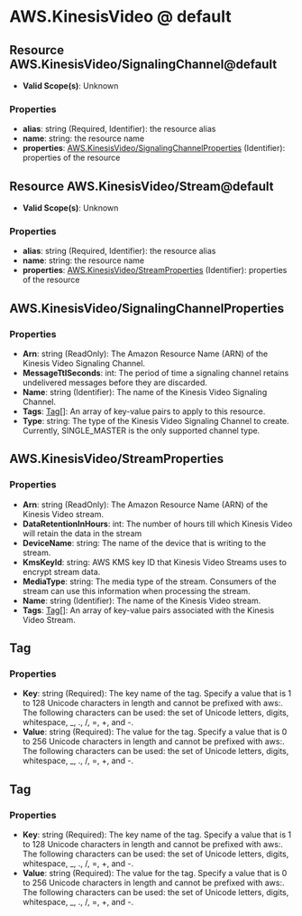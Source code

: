 # AWS.KinesisVideo @ default

## Resource AWS.KinesisVideo/SignalingChannel@default
* **Valid Scope(s)**: Unknown
### Properties
* **alias**: string (Required, Identifier): the resource alias
* **name**: string: the resource name
* **properties**: [AWS.KinesisVideo/SignalingChannelProperties](#awskinesisvideosignalingchannelproperties) (Identifier): properties of the resource

## Resource AWS.KinesisVideo/Stream@default
* **Valid Scope(s)**: Unknown
### Properties
* **alias**: string (Required, Identifier): the resource alias
* **name**: string: the resource name
* **properties**: [AWS.KinesisVideo/StreamProperties](#awskinesisvideostreamproperties) (Identifier): properties of the resource

## AWS.KinesisVideo/SignalingChannelProperties
### Properties
* **Arn**: string (ReadOnly): The Amazon Resource Name (ARN) of the Kinesis Video Signaling Channel.
* **MessageTtlSeconds**: int: The period of time a signaling channel retains undelivered messages before they are discarded.
* **Name**: string (Identifier): The name of the Kinesis Video Signaling Channel.
* **Tags**: [Tag](#tag)[]: An array of key-value pairs to apply to this resource.
* **Type**: string: The type of the Kinesis Video Signaling Channel to create. Currently, SINGLE_MASTER is the only supported channel type.

## AWS.KinesisVideo/StreamProperties
### Properties
* **Arn**: string (ReadOnly): The Amazon Resource Name (ARN) of the Kinesis Video stream.
* **DataRetentionInHours**: int: The number of hours till which Kinesis Video will retain the data in the stream
* **DeviceName**: string: The name of the device that is writing to the stream.
* **KmsKeyId**: string: AWS KMS key ID that Kinesis Video Streams uses to encrypt stream data.
* **MediaType**: string: The media type of the stream. Consumers of the stream can use this information when processing the stream.
* **Name**: string (Identifier): The name of the Kinesis Video stream.
* **Tags**: [Tag](#tag)[]: An array of key-value pairs associated with the Kinesis Video Stream.

## Tag
### Properties
* **Key**: string (Required): The key name of the tag. Specify a value that is 1 to 128 Unicode characters in length and cannot be prefixed with aws:. The following characters can be used: the set of Unicode letters, digits, whitespace, _, ., /, =, +, and -.
* **Value**: string (Required): The value for the tag. Specify a value that is 0 to 256 Unicode characters in length and cannot be prefixed with aws:.  The following characters can be used: the set of Unicode letters, digits, whitespace, _, ., /, =, +, and -.

## Tag
### Properties
* **Key**: string (Required): The key name of the tag. Specify a value that is 1 to 128 Unicode characters in length and cannot be prefixed with aws:. The following characters can be used: the set of Unicode letters, digits, whitespace, _, ., /, =, +, and -.
* **Value**: string (Required): The value for the tag. Specify a value that is 0 to 256 Unicode characters in length and cannot be prefixed with aws:. The following characters can be used: the set of Unicode letters, digits, whitespace, _, ., /, =, +, and -.

